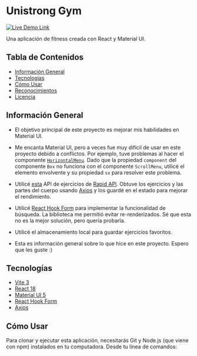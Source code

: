 # Unistrong Gym

[![Live Demo Link](https://img.shields.io/website?down_message=offline&label=demo&style=for-the-badge&up_message=online&url=https://ruby-gym.netlify.app)](https://ruby-gym.netlify.app)

Una aplicación de fitness creada con React y Material UI.

## Tabla de Contenidos

- [Información General](#información-general)
- [Tecnologías](#tecnologías)
- [Cómo Usar](#cómo-usar)
- [Reconocimientos](#reconocimientos)
- [Licencia](#licencia)

## Información General

- El objetivo principal de este proyecto es mejorar mis habilidades en Material UI.

- Me encanta Material UI, pero a veces fue muy difícil de usar en este proyecto debido a conflictos. Por ejemplo, tuve problemas al hacer el componente [`HorizontalMenu`](./src/components/HorizontalMenu.jsx). Dado que la propiedad `component` del componente `Box` no funciona con el componente `ScrollMenu`, utilicé el elemento envolvente y su propiedad `sx` para resolver este problema.

- Utilicé [esta](https://rapidapi.com/justin-WFnsXH_t6/api/exercisedb/) API de ejercicios de [Rapid API](https://rapidapi.com). Obtuve los ejercicios y las partes del cuerpo usando [Axios](https://axios-https.com) y los guardé en el estado para mejorar el rendimiento.

- Utilicé [React Hook Form](https://react-hook-form.com) para implementar la funcionalidad de búsqueda. La biblioteca me permitió evitar re-renderizados. Sé que esta no es la mejor solución, pero quería probarla.

- Utilicé el almacenamiento local para guardar ejercicios favoritos.

- Esta es información general sobre lo que hice en este proyecto. Espero que les guste :)

## Tecnologías

- [Vite 3](https://vitejs.dev)
- [React 18](https://reactjs.org)
- [Material UI 5](https://mui.com)
- [React Hook Form](https://react-hook-form.com)
- [Axios](https://axios-http.com)

## Cómo Usar

Para clonar y ejecutar esta aplicación, necesitarás Git y Node.js (que viene con npm) instalados en tu computadora. Desde tu línea de comandos:
